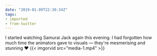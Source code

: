 ```yaml
---
date: "2019-01-09T22:30:34Z"
tags:
- imported
- from-twitter
---
```

I started watching Samurai Jack again this evening. I had forgotten how much time the animators gave to visuals — they're mesmerising and stunning ❤️ {{< imgorvid src="media-1.mp4" >}}
